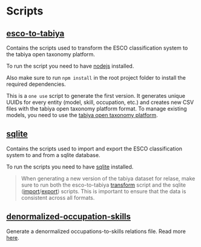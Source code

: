 # Scripts

## [esco-to-tabiya](esco-to-tabiya)

Contains the scripts used to transform the ESCO classification system to the tabiya open taxonomy platform.

To run the script you need to have [nodejs](https://nodejs.org/en/) installed.

Also make sure to run `npm install` in the root project folder to install the required dependencies.

This is a `one use` script to generate the first version. 
It generates unique UUIDs for every entity (model, skill, occupation, etc.) and creates new CSV files with the tabiya open taxonomy platform format. 
To manage existing models, you need to use the [tabiya open taxonomy platform](https://github.com/tabiya-tech/taxonomy-model-application/).

## [sqlite](sqlite)

Contains the scripts used to import and export the ESCO classification system to and from a sqlite database.

To run the scripts you need to have [sqlite](https://www.sqlite.org/index.html) installed.

> When generating a new version of the tabiya dataset for relase, make sure to run both the esco-to-tabiya [transform](esco-to-tabiya/transform.js) script and the sqlite ([import](sqlite/import-sqlite.sh)/[export](sqlite/export-sql.sh)) scripts.
> This is important to ensure that the data is consistent across all formats.

## [denormalized-occupation-skills](denormalized-occupation-skills)

Generate a denormalized occupations-to-skills relations file.
Read more [here](denormalized-occupation-skills).
